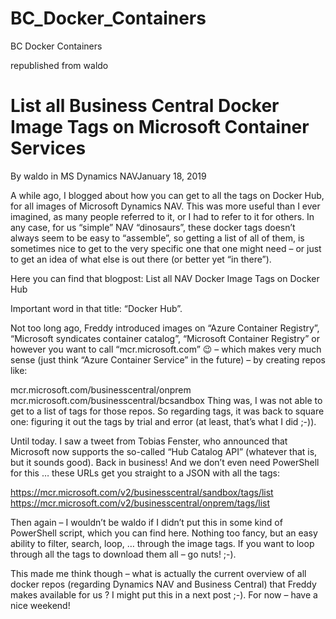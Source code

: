 # BC_Docker_Containers
BC Docker Containers

republished from waldo

# List all Business Central Docker Image Tags on Microsoft Container Services

By waldo in MS Dynamics NAVJanuary 18, 2019

A while ago, I blogged about how you can get to all the tags on Docker Hub, for all images of Microsoft Dynamics NAV. This was more useful than I ever imagined, as many people referred to it, or I had to refer to it for others. In any case, for us “simple” NAV “dinosaurs”, these docker tags doesn’t always seem to be easy to “assemble”, so getting a list of all of them, is sometimes nice to get to the very specific one that one might need – or just to get an idea of what else is out there (or better yet “in there”).

Here you can find that blogpost: List all NAV Docker Image Tags on Docker Hub

Important word in that title: “Docker Hub”.

Not too long ago, Freddy introduced images on “Azure Container Registry”, “Microsoft syndicates container catalog”, “Microsoft Container Registry” or however you want to call “mcr.microsoft.com” 😉 – which makes very much sense (just think “Azure Container Service” in the future) – by creating repos like:

mcr.microsoft.com/businesscentral/onprem
mcr.microsoft.com/businesscentral/bcsandbox
Thing was, I was not able to get to a list of tags for those repos. So regarding tags, it was back to square one: figuring it out the tags by trial and error (at least, that’s what I did ;-)).

Until today. I saw a tweet from Tobias Fenster, who announced that Microsoft now supports the so-called “Hub Catalog API” (whatever that is, but it sounds good). Back in business! And we don’t even need PowerShell for this … these URLs get you straight to a JSON with all the tags:

https://mcr.microsoft.com/v2/businesscentral/sandbox/tags/list
https://mcr.microsoft.com/v2/businesscentral/onprem/tags/list

Then again – I wouldn’t be waldo if I didn’t put this in some kind of PowerShell script, which you can find here. Nothing too fancy, but an easy ability to filter, search, loop, … through the image tags. If you want to loop through all the tags to download them all – go nuts! ;-).

This made me think though – what is actually the current overview of all docker repos (regarding Dynamics NAV and Business Central) that Freddy makes available for us ? I might put this in a next post ;-).  For now – have a nice weekend!
